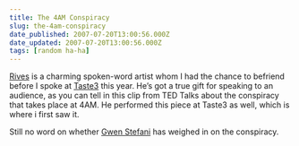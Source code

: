 ```yaml
---
title: The 4AM Conspiracy
slug: the-4am-conspiracy
date_published: 2007-07-20T13:00:56.000Z
date_updated: 2007-07-20T13:00:56.000Z
tags: [random ha-ha]
---
```


[Rives](http://www.shopliftwindchimes.com/) is a charming spoken-word artist whom I had the chance to befriend before I spoke at [Taste3](http://taste3.com/2007/highlights.php) this year. He’s got a true gift for speaking to an audience, as you can tell in this clip from TED Talks about the conspiracy that takes place at 4AM. He performed this piece at Taste3 as well, which is where i first saw it.

Still no word on whether [Gwen Stefani](http://en.wikipedia.org/wiki/4_in_the_Morning) has weighed in on the conspiracy.
